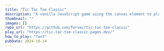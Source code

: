 ```yaml
---
title: "Tic Tac Toe Classic"
description: "A vanilla JavaScript game using the canvas element to play the classic version of tic tac toe."
thumbnail: ""
images: []
repo_url: "https://github.com/Torvec/tic-tac-toe-classic"
play_url: "https://tic-tac-toe-classic.pages.dev/"
how_to_play: "Text"
pubDate: 2024-10-14
---
```

